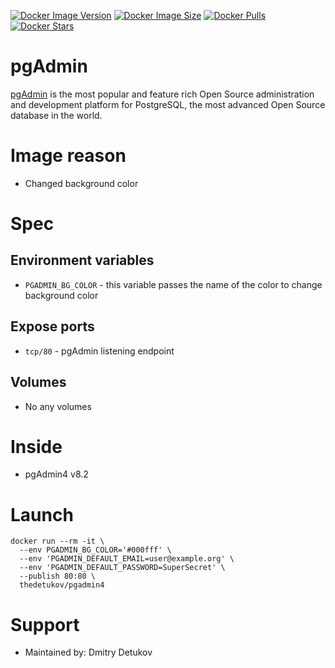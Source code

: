 [![Docker Image Version](https://img.shields.io/docker/v/thedetukov/pgadmin4?sort=date&label=Version)](https://hub.docker.com/r/thedetukov/pgadmin4/tags)
[![Docker Image Size](https://img.shields.io/docker/image-size/thedetukov/pgadmin4?label=Image%20Size)](https://hub.docker.com/r/thedetukov/pgadmin4/tags)
[![Docker Pulls](https://img.shields.io/docker/pulls/thedetukov/pgadmin4?label=Pulls)](https://hub.docker.com/r/thedetukov/pgadmin4)
[![Docker Stars](https://img.shields.io/docker/stars/thedetukov/pgadmin4?label=Docker%20Stars)](https://hub.docker.com/r/thedetukov/pgadmin4)

# pgAdmin

[pgAdmin](https://www.pgadmin.org/) is the most popular and feature rich Open Source administration and development platform for PostgreSQL, the most advanced Open Source database in the world.

# Image reason

- Changed background color

# Spec

## Environment variables

- `PGADMIN_BG_COLOR` - this variable passes the name of the color to change background color

## Expose ports

- `tcp/80` - pgAdmin listening endpoint

## Volumes

- No any volumes

# Inside

- pgAdmin4 v8.2

# Launch

```shell
docker run --rm -it \
  --env PGADMIN_BG_COLOR='#000fff' \
  --env 'PGADMIN_DEFAULT_EMAIL=user@example.org' \
  --env 'PGADMIN_DEFAULT_PASSWORD=SuperSecret' \
  --publish 80:80 \
  thedetukov/pgadmin4
```

# Support

- Maintained by: Dmitry Detukov
